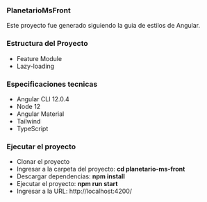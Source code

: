 ### PlanetarioMsFront
Este proyecto fue generado siguiendo la guia de estilos de Angular.

### Estructura del Proyecto
 - Feature Module
 - Lazy-loading

### Especificaciones tecnicas
 - Angular CLI 12.0.4
 - Node 12
 - Angular Material
 - Tailwind
 - TypeScript

### Ejecutar el proyecto
 - Clonar el proyecto
 - Ingresar a la carpeta del proyecto: **cd planetario-ms-front**
 - Descargar dependencias: **npm install**
 - Ejecutar el proyecto: **npm run start**
 - Ingresar a la URL: http://localhost:4200/
